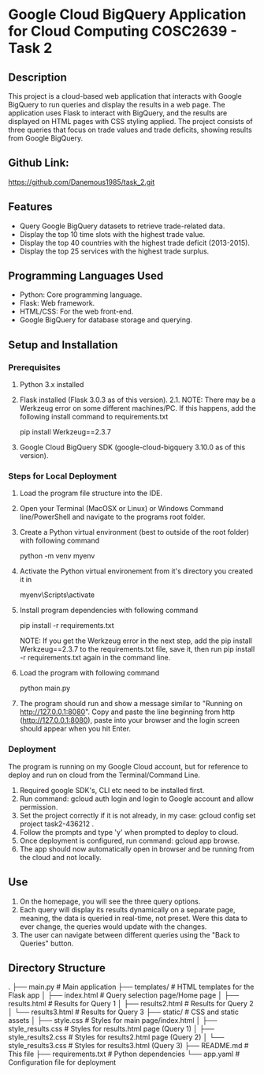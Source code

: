 # Google Cloud BigQuery Application for Cloud Computing COSC2639 - Task 2

## Description
This project is a cloud-based web application that interacts with Google BigQuery to run queries and display the results in a web page. The application uses Flask to interact with BigQuery, and the results are displayed on HTML pages with CSS styling applied. The project consists of three queries that focus on trade values and trade deficits, showing results from Google BigQuery.

## Github Link:
https://github.com/Danemous1985/task_2.git

## Features
- Query Google BigQuery datasets to retrieve trade-related data.
- Display the top 10 time slots with the highest trade value.
- Display the top 40 countries with the highest trade deficit (2013-2015).
- Display the top 25 services with the highest trade surplus.

## Programming Languages Used
- Python: Core programming language.
- Flask: Web framework.
- HTML/CSS: For the web front-end.
- Google BigQuery for database storage and querying.

## Setup and Installation

### Prerequisites
1. Python 3.x installed
2. Flask installed (Flask 3.0.3 as of this version).
    2.1. NOTE: There may be a Werkzeug error on some different machines/PC. If this happens, add the
    following install command to requirements.txt

    pip install Werkzeug==2.3.7

3. Google Cloud BigQuery SDK (google-cloud-bigquery 3.10.0 as of this version).

### Steps for Local Deployment
1. Load the program file structure into the IDE.
2. Open your Terminal (MacOSX or Linux) or Windows Command line/PowerShell and navigate to the programs
   root folder.
3. Create a Python virtual environment (best to outside of the root folder) with following command

    python -m venv myenv

4. Activate the Python virtual environement from it's directory you created it in

    myenv\Scripts\activate

5. Install program dependencies with following command
    
    pip install -r requirements.txt

    NOTE: If you get the Werkzeug error in the next step, add the pip install Werkzeug==2.3.7 to
    the requirements.txt file, save it, then run pip install -r requirements.txt again in the 
    command line.

6. Load the program with following command

    python main.py

7. The program should run and show a message similar to "Running on http://127.0.0.1:8080".
   Copy and paste the line beginning from http (http://127.0.0.1:8080), paste into your browser
   and the login screen should appear when you hit Enter.

### Deployment
The program is running on my Google Cloud account, but for reference to deploy and run on cloud
from the Terminal/Command Line.

1. Required google SDK's, CLI etc need to be installed first.
2. Run command: gcloud auth login and login to Google account and allow permission.
3. Set the project correctly if it is not already, in my case: gcloud config set project task2-436212 .
4. Follow the prompts and type 'y' when prompted to deploy to cloud. 
5. Once deployment is configured, run command: gcloud app browse.
6. The app should now automatically open in browser and be running from the cloud and not locally.

## Use
1. On the homepage, you will see the three query options.
2. Each query will display its results dynamically on a separate page, meaning, the data is queried in real-time, not preset.
   Were this data to ever change, the queries would update with the changes.
3. The user can navigate between different queries using the "Back to Queries" button.

## Directory Structure
.
├── main.py                  # Main application
├── templates/               # HTML templates for the Flask app
│   ├── index.html           # Query selection page/Home page
│   ├── results.html         # Results for Query 1
│   ├── results2.html        # Results for Query 2
│   └── results3.html        # Results for Query 3
├── static/                  # CSS and static assets
│   ├── style.css            # Styles for main page/index.html
│   ├── style_results.css    # Styles for results.html page (Query 1)
│   ├── style_results2.css   # Styles for results2.html page (Query 2)
│   └── style_results3.css   # Styles for results3.html (Query 3)
├── README.md                # This file
├── requirements.txt         # Python dependencies
└── app.yaml                 # Configuration file for deployment


